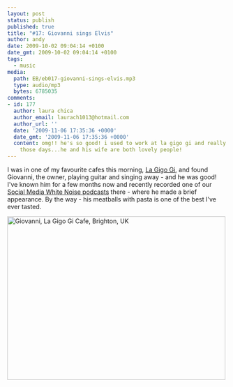 ```yaml
---
layout: post
status: publish
published: true
title: "#17: Giovanni sings Elvis"
author: andy
date: 2009-10-02 09:04:14 +0100
date_gmt: 2009-10-02 09:04:14 +0100
tags:
  - music
media:
  path: EB/eb017-giovanni-sings-elvis.mp3
  type: audio/mp3
  bytes: 6785035
comments:
- id: 177
  author: laura chica
  author_email: laurach1013@hotmail.com
  author_url: ''
  date: '2009-11-06 17:35:36 +0000'
  date_gmt: '2009-11-06 17:35:36 +0000'
  content: omg!! he's so good! i used to work at la gigo gi and really really miss
    those days...he and his wife are both lovely people!
---
```

I was in one of my favourite cafes this morning, <a href="http://www.viewbrighton.co.uk/restaurants/la-gigo-gi-info-28247.html" target="_blank">La Gigo Gi</a>,  and found Giovanni, the owner, playing guitar and singing away - and he was good! I've known him for a few months now and recently recorded one of our <a href="http://www.socialmediawhitenoise.com/2009/09/21/21-italian-ladies-of-the-night/" target="_blank">Social Media White Noise podcasts</a> there - where he made a brief appearance. By the way - his meatballs with pasta is one of the best I've ever tasted.

<a data-flickr-embed="true"  href="https://www.flickr.com/photos/andywhitebrighton/26644658295/in/album-72157666895796536/" title="Giovanni, La Gigo Gi Cafe, Brighton, UK"><img src="https://farm2.staticflickr.com/1560/26644658295_d38593264c.jpg" width="500" height="375" alt="Giovanni, La Gigo Gi Cafe, Brighton, UK"></a><script async src="//embedr.flickr.com/assets/client-code.js" charset="utf-8"></script>
